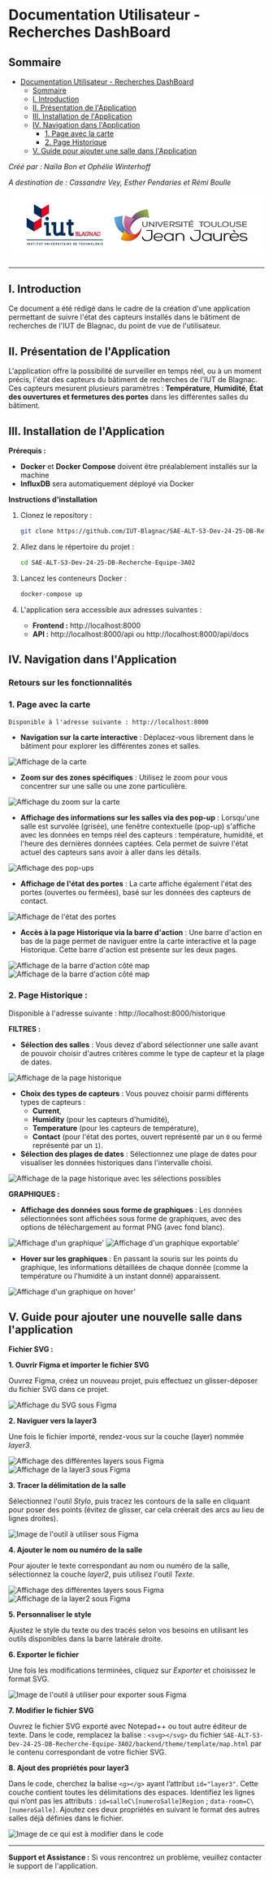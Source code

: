 
# Documentation Utilisateur - Recherches DashBoard

## Sommaire
- [Documentation Utilisateur - Recherches DashBoard](#documentation-utilisateur---recherches-dashboard)
  - [Sommaire](#sommaire)
  - [I. Introduction](#i-introduction)
  - [II. Présentation de l'Application](#ii-présentation-de-lapplication)
  - [III. Installation de l'Application](#iii-installation-de-lapplication)
  - [IV. Navigation dans l'Application](#iv-navigation-dans-lapplication)
    - [1. Page avec la carte](#1-page-avec-la-carte)
    - [2. Page Historique](#2-page-historique)
  - [V. Guide pour ajouter une salle dans l'Application](#iv-guide-pour-ajouter-une-salle-dans-lapplication)

_Créé par : Naïla Bon et Ophélie Winterhoff_

_A destination de : Cassandre Vey, Esther Pendaries et Rémi Boulle_

![Logo IUT](../images/Logo_IUT.png)

---

## I. Introduction
Ce document a été rédigé dans le cadre de la création d'une application permettant de suivre l'état des capteurs installés dans le bâtiment de recherches de l'IUT de Blagnac, du point de vue de l'utilisateur.

## II. Présentation de l'Application
L'application offre la possibilité de surveiller en temps réel, ou à un moment précis, l'état des capteurs du bâtiment de recherches de l'IUT de Blagnac. Ces capteurs mesurent plusieurs paramètres : **Température**, **Humidité**, **État des ouvertures et fermetures des portes** dans les différentes salles du bâtiment.


## III. Installation de l'Application
**Prérequis :**
- **Docker** et **Docker Compose** doivent être préalablement installés sur la machine
- **InfluxDB** sera automatiquement déployé via Docker

**Instructions d'installation**
1. Clonez le repository :
   
   ```bash
   git clone https://github.com/IUT-Blagnac/SAE-ALT-S3-Dev-24-25-DB-Recherche-Equipe-3A02.git
2. Allez dans le répertoire du projet : 
   
   ```bash
   cd SAE-ALT-S3-Dev-24-25-DB-Recherche-Equipe-3A02
3. Lancez les conteneurs Docker : 

    ```bash
    docker-compose up
4. L'application sera accessible aux adresses suivantes : 
    
    - **Frontend :** http://localhost:8000
    - **API :** http://localhost:8000/api ou http://localhost:8000/api/docs

## IV. Navigation dans l'Application
### Retours sur les fonctionnalités

### 1. **Page avec la carte**

    Disponible à l'adresse suivante : http://localhost:8000

   - **Navigation sur la carte interactive** : Déplacez-vous librement dans le bâtiment pour explorer les différentes zones et salles.

   ![Affichage de la carte](../images/AfficherMap.PNG)

   - **Zoom sur des zones spécifiques** : Utilisez le zoom pour vous concentrer sur une salle ou une zone particulière.

   ![Affichage du zoom sur la carte](../images/Zoom.png)

   - **Affichage des informations sur les salles via des pop-up** : Lorsqu'une salle est survolée (grisée), une fenêtre contextuelle (pop-up) s'affiche avec les données en temps réel des capteurs : température, humidité, et l'heure des dernières données captées. Cela permet de suivre l'état actuel des capteurs sans avoir à aller dans les détails.

   ![Affichage des pop-ups](../images/Pop-up.PNG)

   - **Affichage de l'état des portes** : La carte affiche également l'état des portes (ouvertes ou fermées), basé sur les données des capteurs de contact. 

   ![Affichage de l'état des portes](../images/EtatPortes.PNG)

   - **Accès à la page Historique via la barre d'action** : Une barre d'action en bas de la page permet de naviguer entre la carte interactive et la page Historique. Cette barre d'action est présente sur les deux pages.

   ![Affichage de la barre d'action côté map](../images/ActionBarMap.png)
   ![Affichage de la barre d'action côté map](../images/ActionBarHistorique.png)

### 2. **Page Historique** : 

Disponible à l'adresse suivante : http://localhost:8000/historique 

**FILTRES :**

- **Sélection des salles** : Vous devez d'abord sélectionner une salle avant de pouvoir choisir d'autres critères comme le type de capteur et la plage de dates.

![Affichage de la page historique](../images/AfficherHistorique.png)

- **Choix des types de capteurs** : Vous pouvez choisir parmi différents types de capteurs :
    - **Current**,
    - **Humidity** (pour les capteurs d'humidité),
    - **Temperature** (pour les capteurs de température),
    - **Contact** (pour l'état des portes, ouvert représenté par un `0` ou fermé représenté par un `1`).
- **Sélection des plages de dates** : Sélectionnez une plage de dates pour visualiser les données historiques dans l'intervalle choisi.

![Affichage de la page historique avec les sélections possibles](../images/FiltresEtGraphiques.png)

**GRAPHIQUES :**

- **Affichage des données sous forme de graphiques** : Les données sélectionnées sont affichées sous forme de graphiques, avec des options de téléchargement au format PNG (avec fond blanc). 

![Affichage d'un graphique'](../images/Graphique.png)
![Affichage d'un graphique exportable'](../images/GraphiqueExport.png)

- **Hover sur les graphiques** : En passant la souris sur les points du graphique, les informations détaillées de chaque donnée (comme la température ou l'humidité à un instant donné) apparaissent.

![Affichage d'un graphique on hover'](../images/GraphiqueHover.png)


## V. Guide pour ajouter une nouvelle salle dans l'application

**Fichier SVG :**

**1. Ouvrir Figma et importer le fichier SVG**

Ouvrez Figma, créez un nouveau projet, puis effectuez un glisser-déposer du fichier SVG dans ce projet.

![Affichage du SVG sous Figma](../images/Svg_de_la_salle.png)

**2. Naviguer vers la layer3**

Une fois le fichier importé, rendez-vous sur la couche (layer) nommée _layer3_.

![Affichage des différentes layers sous Figma](../images/Layers_de_la_salle.png)
![Affichage de la layer3 sous Figma](../images/Affichage_des_salles.png)

**3. Tracer la délimitation de la salle**

Sélectionnez l'outil _Stylo_, puis tracez les contours de la salle en cliquant pour poser des points (évitez de glisser, car cela créerait des arcs au lieu de lignes droites).

![Image de l'outil à utiliser sous Figma](../images/Outil_pour_delimiter.png)

**4. Ajouter le nom ou numéro de la salle**

Pour ajouter le texte correspondant au nom ou numéro de la salle, sélectionnez la couche _layer2_, puis utilisez l'outil _Texte_.

![Affichage des différentes layers sous Figma](../images/Layer2.png)
![Affichage de la layer2 sous Figma](../images/Affichage_layer2.png)

**5. Personnaliser le style**

Ajustez le style du texte ou des tracés selon vos besoins en utilisant les outils disponibles dans la barre latérale droite.

**6. Exporter le fichier**

Une fois les modifications terminées, cliquez sur _Exporter_ et choisissez le format SVG.

![Image de l'outil à utiliser pour exporter sous Figma](../images/Export_du_svg.png)

**7. Modifier le fichier SVG**

Ouvrez le fichier SVG exporté avec Notepad++ ou tout autre éditeur de texte. Dans le code, remplacez la balise : ```<svg></svg>``` du fichier ```SAE-ALT-S3-Dev-24-25-DB-Recherche-Equipe-3A02/backend/theme/template/map.html``` par le contenu correspondant de votre fichier SVG. 

**8. Ajout des propriétés pour layer3**

Dans le code, cherchez la balise ```<g></g>``` ayant l’attribut ```id="layer3"```. Cette couche contient toutes les délimitations des espaces. Identifiez les lignes qui n’ont pas les attributs : ```id=salleC\[numeroSalle]Region``` ; ```data-room=C\[numeroSalle]```.
Ajoutez ces deux propriétés en suivant le format des autres salles déjà définies dans le fichier.

![Image de ce qui est à modifier dans le code](../images/Code_svg.png)
 
---

**Support et Assistance :** Si vous rencontrez un problème, veuillez contacter le support de l'application. 

